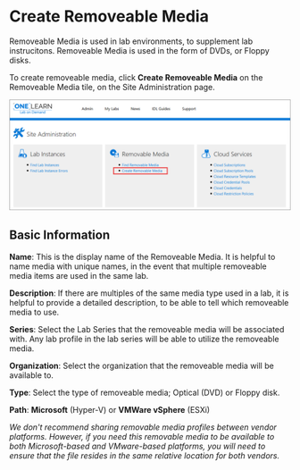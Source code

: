 # Create Removeable Media

Removeable Media is used in lab environments, to supplement lab instrucitons. Removeable Media is used in the form of DVDs, or Floppy disks.

To create removeable media, click **Create Removeable Media** on the Removeable Media tile, on the Site Administration page.

![Create Removeable Media](images/create-removeable-media.png)

## Basic Information

**Name**: This is the display name of the Removeable Media. It is helpful to name media with unique names, in the event that multiple removeable media items are used in the same lab.

**Description**: If there are multiples of the same media type used in a lab, it is helpful to provide a detailed description, to be able to tell which removeable media to use.

**Series**: Select the Lab Series that the removeable media will be associated with. Any lab profile in the lab series will be able to utilize the removeable media.  

**Organization**: Select the organization that the removeable media will be available to. 

**Type**: Select the type of removeable media; Optical (DVD) or Floppy disk.

**Path**: **Microsoft** (Hyper-V) or **VMWare vSphere** (ESXi)

_We don't recommend sharing removable media profiles between vendor platforms. However, if you need this removable media to be available to both Microsoft-based and VMware-based platforms, you will need to ensure that the file resides in the same relative location for both vendors._

